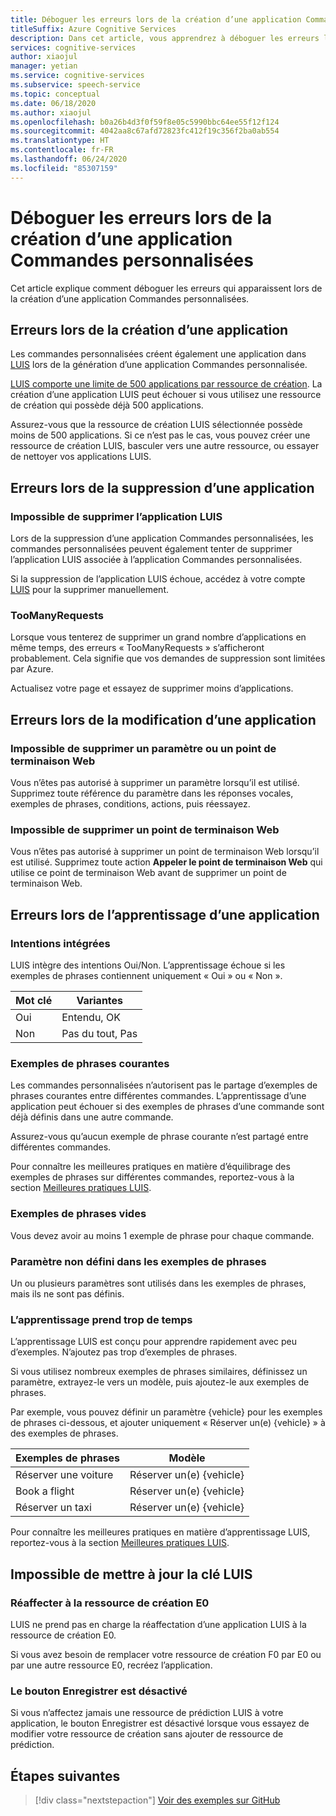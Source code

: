```yaml
---
title: Déboguer les erreurs lors de la création d’une application Commandes personnalisées (préversion)
titleSuffix: Azure Cognitive Services
description: Dans cet article, vous apprendrez à déboguer les erreurs lors de la création d’une application Commandes personnalisées.
services: cognitive-services
author: xiaojul
manager: yetian
ms.service: cognitive-services
ms.subservice: speech-service
ms.topic: conceptual
ms.date: 06/18/2020
ms.author: xiaojul
ms.openlocfilehash: b0a26b4d3f0f59f8e05c5990bbc64ee55f12f124
ms.sourcegitcommit: 4042aa8c67afd72823fc412f19c356f2ba0ab554
ms.translationtype: HT
ms.contentlocale: fr-FR
ms.lasthandoff: 06/24/2020
ms.locfileid: "85307159"
---
```

# <a name="debug-errors-when-authoring-a-custom-commands-application"></a>Déboguer les erreurs lors de la création d’une application Commandes personnalisées

Cet article explique comment déboguer les erreurs qui apparaissent lors de la création d’une application Commandes personnalisées. 

## <a name="errors-when-creating-an-application"></a>Erreurs lors de la création d’une application
Les commandes personnalisées créent également une application dans [LUIS](https://www.luis.ai/) lors de la génération d’une application Commandes personnalisée. 

[LUIS comporte une limite de 500 applications par ressource de création](https://docs.microsoft.com/azure/cognitive-services/luis/luis-limits). La création d’une application LUIS peut échouer si vous utilisez une ressource de création qui possède déjà 500 applications. 

Assurez-vous que la ressource de création LUIS sélectionnée possède moins de 500 applications. Si ce n’est pas le cas, vous pouvez créer une ressource de création LUIS, basculer vers une autre ressource, ou essayer de nettoyer vos applications LUIS.  

## <a name="errors-when-deleting-an-application"></a>Erreurs lors de la suppression d’une application
### <a name="cant-delete-luis-application"></a>Impossible de supprimer l’application LUIS
Lors de la suppression d’une application Commandes personnalisées, les commandes personnalisées peuvent également tenter de supprimer l’application LUIS associée à l’application Commandes personnalisées.

Si la suppression de l’application LUIS échoue, accédez à votre compte [LUIS](https://www.luis.ai/) pour la supprimer manuellement.

### <a name="toomanyrequests"></a>TooManyRequests
Lorsque vous tenterez de supprimer un grand nombre d’applications en même temps, des erreurs « TooManyRequests » s’afficheront probablement. Cela signifie que vos demandes de suppression sont limitées par Azure. 

Actualisez votre page et essayez de supprimer moins d’applications.

## <a name="errors-when-modifying-an-application"></a>Erreurs lors de la modification d’une application

### <a name="cant-delete-a-parameter-or-a-web-endpoint"></a>Impossible de supprimer un paramètre ou un point de terminaison Web
Vous n’êtes pas autorisé à supprimer un paramètre lorsqu’il est utilisé. Supprimez toute référence du paramètre dans les réponses vocales, exemples de phrases, conditions, actions, puis réessayez.

### <a name="cant-delete-a-web-endpoint"></a>Impossible de supprimer un point de terminaison Web
Vous n’êtes pas autorisé à supprimer un point de terminaison Web lorsqu’il est utilisé. Supprimez toute action **Appeler le point de terminaison Web** qui utilise ce point de terminaison Web avant de supprimer un point de terminaison Web.

## <a name="errors-when-training-an-application"></a>Erreurs lors de l’apprentissage d’une application
### <a name="build-in-intents"></a>Intentions intégrées
LUIS intègre des intentions Oui/Non. L’apprentissage échoue si les exemples de phrases contiennent uniquement « Oui » ou « Non ». 

| Mot clé | Variantes | 
| ------- | --------- | 
| Oui | Entendu, OK |
| Non | Pas du tout, Pas | 

### <a name="common-sample-sentences"></a>Exemples de phrases courantes
Les commandes personnalisées n’autorisent pas le partage d’exemples de phrases courantes entre différentes commandes. L’apprentissage d’une application peut échouer si des exemples de phrases d’une commande sont déjà définis dans une autre commande. 

Assurez-vous qu’aucun exemple de phrase courante n’est partagé entre différentes commandes. 

Pour connaître les meilleures pratiques en matière d’équilibrage des exemples de phrases sur différentes commandes, reportez-vous à la section [Meilleures pratiques LUIS](https://docs.microsoft.com/azure/cognitive-services/luis/luis-concept-best-practices).

### <a name="empty-sample-sentences"></a>Exemples de phrases vides
Vous devez avoir au moins 1 exemple de phrase pour chaque commande.

### <a name="undefined-parameter-in-sample-sentences"></a>Paramètre non défini dans les exemples de phrases
Un ou plusieurs paramètres sont utilisés dans les exemples de phrases, mais ils ne sont pas définis.

### <a name="training-takes-too-long"></a>L’apprentissage prend trop de temps
L’apprentissage LUIS est conçu pour apprendre rapidement avec peu d’exemples. N’ajoutez pas trop d’exemples de phrases. 

Si vous utilisez nombreux exemples de phrases similaires, définissez un paramètre, extrayez-le vers un modèle, puis ajoutez-le aux exemples de phrases.

Par exemple, vous pouvez définir un paramètre {vehicle} pour les exemples de phrases ci-dessous, et ajouter uniquement « Réserver un(e) {vehicle} » à des exemples de phrases.

| Exemples de phrases | Modèle | 
| ------- | ------- | 
| Réserver une voiture | Réserver un(e) {vehicle} | 
| Book a flight | Réserver un(e) {vehicle} |
| Réserver un taxi | Réserver un(e) {vehicle} |

Pour connaître les meilleures pratiques en matière d’apprentissage LUIS, reportez-vous à la section [Meilleures pratiques LUIS](https://docs.microsoft.com/azure/cognitive-services/luis/luis-concept-best-practices).

## <a name="cant-update-luis-key"></a>Impossible de mettre à jour la clé LUIS
### <a name="reassign-to-e0-authoring-resource"></a>Réaffecter à la ressource de création E0
LUIS ne prend pas en charge la réaffectation d’une application LUIS à la ressource de création E0.

Si vous avez besoin de remplacer votre ressource de création F0 par E0 ou par une autre ressource E0, recréez l’application.

### <a name="save-button-is-disabled"></a>Le bouton Enregistrer est désactivé
Si vous n’affectez jamais une ressource de prédiction LUIS à votre application, le bouton Enregistrer est désactivé lorsque vous essayez de modifier votre ressource de création sans ajouter de ressource de prédiction.

## <a name="next-steps"></a>Étapes suivantes

> [!div class="nextstepaction"]
> [Voir des exemples sur GitHub](https://aka.ms/speech/cc-samples)
